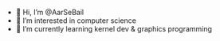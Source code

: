 - 👋 Hi, I’m @AarSeBail
- 👀 I’m interested in computer science
- 🌱 I’m currently learning kernel dev & graphics programming

<!---
AarSeBail/AarSeBail is a ✨ special ✨ repository because its `README.md` (this file) appears on your GitHub profile.
You can click the Preview link to take a look at your changes.
--->
